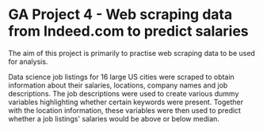 # GA Project 4 - Web scraping data from Indeed.com to predict salaries  
The aim of this project is primarily to practise web scraping data to be used for analysis.

Data science job listings for 16 large US cities were scraped to obtain information about their salaries, locations, company names and job descriptions. The job descriptions were used to create various dummy variables highlighting whether certain keywords were present. Together with the location information, these variables were then used to predict whether a job listings' salaries would be above or below median.
